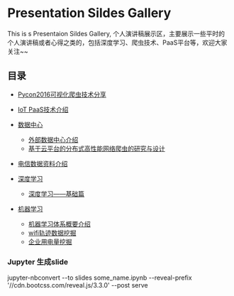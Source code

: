 ﻿# Presentation Sildes Gallery

This is s Presentaion Sildes Gallery, 个人演讲稿展示区，主要展示一些平时的个人演讲稿或者心得之类的，包括深度学习、爬虫技术、PaaS平台等，欢迎大家关注~~

## 目录

-	[Pycon2016可视化爬虫技术分享](./Pycon2016/Pycon2016.ipynb)

-	[IoT PaaS技术介绍](./cloud/IoT%20PaaS%20Introduction.ipynb)

-	[数据中心](./DataCenter)
	+	[外部数据中心介绍](https://nbviewer.jupyter.org/github/shikanon/MyPresentations/blob/master/DataCenter/DataCenter.ipynb)
	+	[基于云平台的分布式高性能网络爬虫的研究与设计](https://nbviewer.jupyter.org/github/shikanon/MyPresentations/blob/master/DataCenter/基于云平台的分布式高性能网络爬虫的研究与设计.pdf)

-	[电信数据资料介绍](./com_data/)

-	[深度学习](./DeepLearning)
	+	[深度学习——基础篇](https://nbviewer.jupyter.org/github/shikanon/MyPresentations/blob/master/DeepLearning/LearnOfDeepLearning.ipynb)

-	[机器学习](./MachineLearning)
	+	[机器学习体系概要介绍](./MachineLearning/机器学习算法讲义_体系结构介绍(第一章).pdf)
	+	[wifi轨迹数据挖掘](./MachineLearning/wifi轨迹数据挖掘.pdf)
	+	[企业用电量挖掘](./MachineLearning/aluminum_power.ipynb)

### Jupyter 生成slide

jupyter-nbconvert --to slides some_name.ipynb --reveal-prefix '//cdn.bootcss.com/reveal.js/3.3.0' --post serve